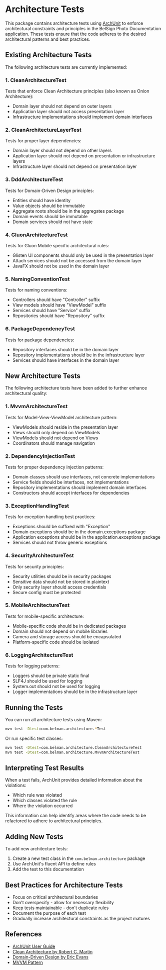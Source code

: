 # Architecture Tests

This package contains architecture tests using [ArchUnit](https://www.archunit.org/) to enforce architectural
constraints and principles in the BelSign Photo Documentation application. These tests ensure that the code adheres to
the desired architectural patterns and best practices.

## Existing Architecture Tests

The following architecture tests are currently implemented:

### 1. CleanArchitectureTest

Tests that enforce Clean Architecture principles (also known as Onion Architecture):

- Domain layer should not depend on outer layers
- Application layer should not access presentation layer
- Infrastructure implementations should implement domain interfaces

### 2. CleanArchitectureLayerTest

Tests for proper layer dependencies:

- Domain layer should not depend on other layers
- Application layer should not depend on presentation or infrastructure layers
- Infrastructure layer should not depend on presentation layer

### 3. DddArchitectureTest

Tests for Domain-Driven Design principles:

- Entities should have identity
- Value objects should be immutable
- Aggregate roots should be in the aggregates package
- Domain events should be immutable
- Domain services should not have state

### 4. GluonArchitectureTest

Tests for Gluon Mobile specific architectural rules:

- Glisten UI components should only be used in the presentation layer
- Attach services should not be accessed from the domain layer
- JavaFX should not be used in the domain layer

### 5. NamingConventionTest

Tests for naming conventions:

- Controllers should have "Controller" suffix
- View models should have "ViewModel" suffix
- Services should have "Service" suffix
- Repositories should have "Repository" suffix

### 6. PackageDependencyTest

Tests for package dependencies:

- Repository interfaces should be in the domain layer
- Repository implementations should be in the infrastructure layer
- Services should have interfaces in the domain layer

## New Architecture Tests

The following architecture tests have been added to further enhance architectural quality:

### 1. MvvmArchitectureTest

Tests for Model-View-ViewModel architecture pattern:

- ViewModels should reside in the presentation layer
- Views should only depend on ViewModels
- ViewModels should not depend on Views
- Coordinators should manage navigation

### 2. DependencyInjectionTest

Tests for proper dependency injection patterns:

- Domain classes should use interfaces, not concrete implementations
- Service fields should be interfaces, not implementations
- Repository implementations should implement domain interfaces
- Constructors should accept interfaces for dependencies

### 3. ExceptionHandlingTest

Tests for exception handling best practices:

- Exceptions should be suffixed with "Exception"
- Domain exceptions should be in the domain.exceptions package
- Application exceptions should be in the application.exceptions package
- Services should not throw generic exceptions

### 4. SecurityArchitectureTest

Tests for security principles:

- Security utilities should be in security packages
- Sensitive data should not be stored in plaintext
- Only security layer should access credentials
- Secure config must be protected

### 5. MobileArchitectureTest

Tests for mobile-specific architecture:

- Mobile-specific code should be in dedicated packages
- Domain should not depend on mobile libraries
- Camera and storage access should be encapsulated
- Platform-specific code should be isolated

### 6. LoggingArchitectureTest

Tests for logging patterns:

- Loggers should be private static final
- SLF4J should be used for logging
- System.out should not be used for logging
- Logger implementations should be in the infrastructure layer

## Running the Tests

You can run all architecture tests using Maven:

```bash
mvn test -Dtest=com.belman.architecture.*Test
```

Or run specific test classes:

```bash
mvn test -Dtest=com.belman.architecture.CleanArchitectureTest
mvn test -Dtest=com.belman.architecture.MvvmArchitectureTest
```

## Interpreting Test Results

When a test fails, ArchUnit provides detailed information about the violations:

- Which rule was violated
- Which classes violated the rule
- Where the violation occurred

This information can help identify areas where the code needs to be refactored to adhere to architectural principles.

## Adding New Tests

To add new architecture tests:

1. Create a new test class in the `com.belman.architecture` package
2. Use ArchUnit's fluent API to define rules
3. Add the test to this documentation

## Best Practices for Architecture Tests

- Focus on critical architectural boundaries
- Don't overspecify - allow for necessary flexibility
- Keep tests maintainable - don't duplicate rules
- Document the purpose of each test
- Gradually increase architectural constraints as the project matures

## References

- [ArchUnit User Guide](https://www.archunit.org/userguide/html/000_Index.html)
- [Clean Architecture by Robert C. Martin](https://blog.cleancoder.com/uncle-bob/2012/08/13/the-clean-architecture.html)
- [Domain-Driven Design by Eric Evans](https://domainlanguage.com/ddd/)
- [MVVM Pattern](https://docs.microsoft.com/en-us/xamarin/xamarin-forms/enterprise-application-patterns/mvvm)